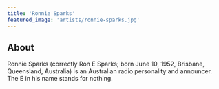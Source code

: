 ```yaml
---
title: 'Ronnie Sparks'
featured_image: 'artists/ronnie-sparks.jpg'
---
```


## About

Ronnie Sparks (correctly Ron E Sparks; born June 10, 1952, Brisbane, Queensland, Australia) is an Australian radio personality and announcer. The E in his name stands for nothing.
